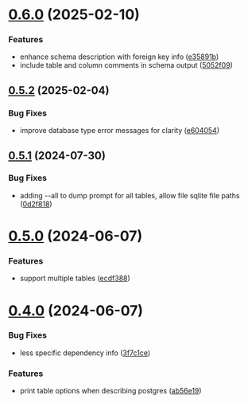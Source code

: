 # [0.6.0](https://github.com/iloveitaly/sql-ai-prompt-generator/compare/v0.5.2...v0.6.0) (2025-02-10)


### Features

* enhance schema description with foreign key info ([e35891b](https://github.com/iloveitaly/sql-ai-prompt-generator/commit/e35891b0063e4f8da41e76321fe69997fd78f8a0))
* include table and column comments in schema output ([5052f09](https://github.com/iloveitaly/sql-ai-prompt-generator/commit/5052f09cee567ab34112ff3fb135089eeeba2505))



## [0.5.2](https://github.com/iloveitaly/sql-ai-prompt-generator/compare/v0.5.1...v0.5.2) (2025-02-04)


### Bug Fixes

* improve database type error messages for clarity ([e604054](https://github.com/iloveitaly/sql-ai-prompt-generator/commit/e604054054cb5ca3f10e0db816663a2d54eb39b1))



## [0.5.1](https://github.com/iloveitaly/sql-ai-prompt-generator/compare/v0.5.0...v0.5.1) (2024-07-30)


### Bug Fixes

* adding --all to dump prompt for all tables, allow file sqlite file paths ([0d2f818](https://github.com/iloveitaly/sql-ai-prompt-generator/commit/0d2f818894ff6c56428ab639ebaf279890112da1))



# [0.5.0](https://github.com/iloveitaly/sql-ai-prompt-generator/compare/v0.4.0...v0.5.0) (2024-06-07)


### Features

* support multiple tables ([ecdf388](https://github.com/iloveitaly/sql-ai-prompt-generator/commit/ecdf3884e881bc9e3a5b4b87da6c7cfd7df7e7c9))



# [0.4.0](https://github.com/iloveitaly/sql-ai-prompt-generator/compare/v0.3.0...v0.4.0) (2024-06-07)


### Bug Fixes

* less specific dependency info ([3f7c1ce](https://github.com/iloveitaly/sql-ai-prompt-generator/commit/3f7c1cef1c24aeab860f6ea5862d5bcbbb29d4e8))


### Features

* print table options when describing postgres ([ab56e19](https://github.com/iloveitaly/sql-ai-prompt-generator/commit/ab56e193e0aac50b087da6232e866fbc74c61aec))



